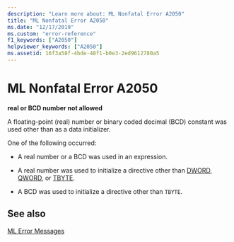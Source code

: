 ```yaml
---
description: "Learn more about: ML Nonfatal Error A2050"
title: "ML Nonfatal Error A2050"
ms.date: "12/17/2019"
ms.custom: "error-reference"
f1_keywords: ["A2050"]
helpviewer_keywords: ["A2050"]
ms.assetid: 16f3a58f-4bde-48f1-b0e3-2ed9612780a5
---
```

# ML Nonfatal Error A2050

**real or BCD number not allowed**

A floating-point (real) number or binary coded decimal (BCD) constant was used other than as a data initializer.

One of the following occurred:

- A real number or a BCD was used in an expression.

- A real number was used to initialize a directive other than [DWORD](dword.md), [QWORD](qword.md), or [TBYTE](tbyte.md).

- A BCD was used to initialize a directive other than `TBYTE`.

## See also

[ML Error Messages](ml-error-messages.md)
